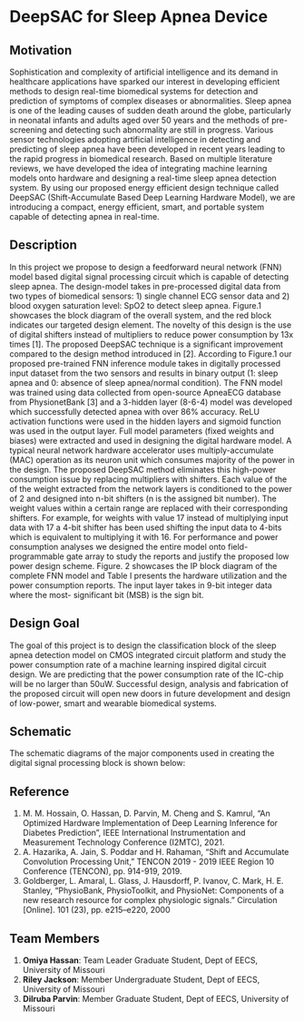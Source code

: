 # DeepSAC for Sleep Apnea Device
## Motivation 
Sophistication and complexity of artificial intelligence and its demand in healthcare applications have sparked our interest in developing efficient methods to design real-time biomedical systems for detection and prediction of symptoms of complex diseases or abnormalities. Sleep apnea is one of the leading causes of sudden death around the globe, particularly in neonatal infants and adults aged over 50 years and the methods of pre-screening and detecting such abnormality are still in progress. Various sensor technologies adopting artificial intelligence in detecting and predicting of sleep apnea have been developed in recent years leading to the rapid progress in biomedical research. Based on multiple literature reviews, we have developed the idea of integrating machine learning models onto hardware and designing a real-time sleep apnea detection system. By using our proposed energy efficient design technique called DeepSAC (Shift-Accumulate Based Deep Learning Hardware Model), we are introducing a compact, energy efficient, smart, and portable system capable of detecting apnea in real-time.
## Description
In this project we propose to design a feedforward neural network (FNN) model based digital signal processing circuit which is capable of detecting sleep apnea. The design-model takes in pre-processed digital data from two types of biomedical sensors: 1) single channel ECG sensor data and 2) blood oxygen saturation level: SpO2 to detect sleep apnea. Figure.1 showcases the block diagram of the overall system, and the red block indicates our targeted design element. The novelty of this design is the use of digital shifters instead of multipliers to reduce power consumption by 13x times [1]. The proposed DeepSAC technique is a significant improvement compared to the design method introduced in [2]. According to Figure.1 our proposed pre-trained FNN inference module takes in digitally processed input dataset from the two sensors and results in binary output (1: sleep apnea and 0: absence of sleep apnea/normal condition). 
The FNN model was trained using data collected from open-source ApneaECG database from PhysionetBank [3] and a 3-hidden layer (8-6-4) model was developed which successfully detected apnea with over 86% accuracy. ReLU activation functions were used in the hidden layers and sigmoid function was used in the output layer. Full model parameters (fixed weights and biases) were extracted and used in designing the digital hardware model. A typical neural network hardware accelerator uses multiply-accumulate (MAC) operation as its neuron unit which consumes majority of the power in the design. The proposed  DeepSAC method eliminates this high-power consumption issue by replacing multipliers with shifters. Each value of the of the weight  extracted from the network layers is conditioned to the power of 2 and designed into n-bit shifters (n is the assigned bit number). The weight values within a certain range are replaced with their corresponding shifters. For example, for weights with value 17 instead of multiplying input data with 17 a 4-bit shifter has been used shifting the input data to 4-bits which is equivalent to multiplying it with 16. For performance and power consumption analyses we designed the entire model onto field-programmable gate array to study the reports and justify the proposed low power design scheme. Figure. 2 showcases the IP block diagram of the complete FNN model and Table I presents the hardware utilization and the power consumption reports. The input layer takes in 9-bit integer data where the most- significant bit (MSB) is the sign bit. 

## Design Goal
The goal of this project is to design the classification block of the sleep apnea detection model on CMOS integrated circuit platform and study the power consumption rate of a machine learning inspired digital circuit design. We are predicting that the power consumption rate of the IC-chip will be no larger than 50uW. Successful design, analysis and fabrication of the proposed circuit will open new doors in future development and design of low-power, smart and wearable biomedical systems.
## Schematic
The schematic diagrams of the major components used in creating the digital signal processing block is shown below:
## Reference
1. M. M. Hossain, O. Hassan, D. Parvin, M. Cheng and S. Kamrul, “An Optimized Hardware Implementation of Deep Learning Inference for Diabetes Prediction”, IEEE International Instrumentation and Measurement Technology Conference (I2MTC), 2021.
2. A. Hazarika, A. Jain, S. Poddar and H. Rahaman, “Shift and Accumulate Convolution Processing Unit,” TENCON 2019 - 2019 IEEE Region 10 Conference (TENCON), pp. 914-919, 2019.
3. Goldberger, L. Amaral, L. Glass, J. Hausdorff, P. Ivanov, C. Mark, H. E. Stanley, “PhysioBank, PhysioToolkit, and PhysioNet: Components of a new research resource for complex physiologic signals.” Circulation [Online]. 101 (23), pp. e215–e220, 2000

## Team Members
1. **Omiya Hassan**: Team Leader
Graduate Student, Dept of EECS, University of Missouri
2. **Riley Jackson**: Member
Undergraduate Student, Dept of EECS, University of Missouri
3. **Dilruba Parvin**: Member
Graduate Student, Dept of EECS, University of Missouri
 
